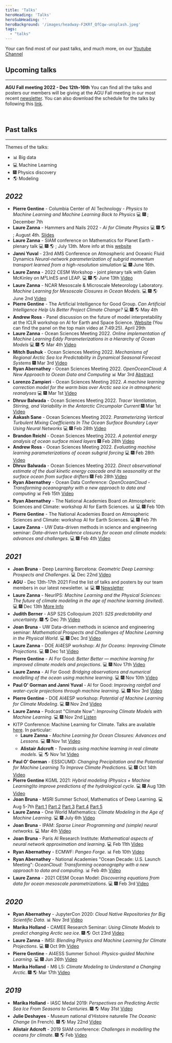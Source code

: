 ```yaml
---
title: 'Talks'
heroHeading: 'Talks'
heroSubHeading: ''
heroBackground: '/images/headway-F2KRf_QfCqw-unsplash.jpeg'
tags:
  - "talks"
---
```


Your can find most of our past talks, and much more, on our <a class="button button-inline" href="https://www.youtube.com/channel/UCUfOPtnJ3RlT7aOWODNvCmQ">Youtube Channel</a>

## Upcoming talks
---
**AGU Fall meeting 2022 - Dec 12th-16th** You can find all the talks and posters our members will be giving at the AGU Fall meeting in our most recent [newsletter](https://mailchi.mp/169d6f0c61f9/m2lines-december-newsletter-agu-special).
You can also download the schedule for the talks by following this [link](https://drive.google.com/file/d/16zgh5TfVuZfuz7CVSh_MuiUmKM0jXPvU/view?usp=share_link).

<br>

## Past talks
---
Themes of the talks: 
* &#128202; Big data 
* &#128187; Machine Learning 
* &#127878; Physics discovery 
* &#127758; Modeling 

## *2022* 
* **Pierre Gentine** - Columbia Center of AI Technology - *Physics to Machine Learning and Machine Learning Back to Physics* &#128187; &#127878; ; December 7th 
* **Laure Zanna** - Hammers and Nails 2022 - *Ai for Climate Physics* &#128187; &#127878; &#127758; ; August 4th. [Slides](https://www.dropbox.com/s/31n3h2wjm7kcrkz/hammers_nails_plenary_2022.pdf?dl=0)
* **Laure Zanna** - SIAM conference on Mathematics for Planet Earth - plenary talk &#128187; &#127878; &#127758; ; July 13th. More info at this [website](https://www.siam.org/conferences/cm/conference/mpe22?_ga=2.193046573.1207615065.1657569935-11076920.1657569935)    
* **Janni Yuval** - 23rd AMS Conference on Atmospheric and Oceanic Fluid Dynamics *Neural-network parameterization of subgrid momentum transport learned from a high-resolution simulation* &#128187; &#127878; June 16th.
* **Laure Zanna** - 2022 CESM Workshop - joint plenary talk with Galen McKinley on M²LInES and LEAP. &#128187; &#127878; &#127758; June 13th  <a class="button button-inline" href="https://youtu.be/q_gGIL-Kvgs?list=PLfdKzSc-V-WAYHR8sPfddkCbnwnfuBb1A&t=11550">Video</a>
* **Laure Zanna** - NCAR Mesoscale & Microscale Meteorology Laboratory. *Machine Learning for Mesoscale Closures in Ocean Models.* &#128187; &#127878; &#127758; June 2nd <a class="button button-inline" href="https://www.youtube.com/watch?v=qRSXSkjvFcE">Video</a>
* **Pierre Gentine** - The Artificial Intelligence for Good Group. *Can Artificial Intelligence Help Us Better Project Climate Change?* &#128187; &#127878; &#127758; May 4th
* **Andrew Ross** - Panel discussion on the future of model interpretability at the ICLR workshop on AI for Earth and Space Science. [Website](https://iclr.cc/virtual/2022/workshop/4550) (You can find the panel on the top main video at 7:49:25). April 29th
* **Laure Zanna** - Ocean Sciences Meeting 2022. *Online implementation of Machine Learning Eddy Parameterizations in a Hierarchy of Ocean Models*  &#128187; &#127878; &#127758; Mar 4th <a class="button button-inline" href="https://youtu.be/ydiCxUliaG0">Video</a>
 * **Mitch Bushuk** - Ocean Sciences Meeting 2022. *Mechanisms of Regional Arctic Sea Ice Predictability in Dynamical Seasonal Forecast Systems* &#127878; Mar 3rd <a class="button button-inline" href="https://youtu.be/M3ypY9vPRpQ">Video</a>
* **Ryan Abernathey** -  Ocean Sciences Meeting 2022. *OpenOceanCloud: A New Approach to Ocean Data and Computing* &#128202; Mar 3rd <a class="button button-inline" href="https://osm2022.secure-platform.com/a/gallery/rounds/3/details/7164">Abstract</a>
* **Lorenzo Zampieri** - Ocean Sciences Meeting 2022. *A machine learning correction model for the warm bias over Arctic sea ice in atmospheric reanalyses* &#128187; &#127878; Mar 1st <a class="button button-inline" href="https://youtu.be/3SYWCtuzrKk">Video</a>
* **Dhruv Balwada** - Ocean Sciences Meeting 2022. *Tracer Ventilation, Stirring, and Variability in the Antarctic Circumpolar Current* &#127878; Mar 1st <a class="button button-inline" href="https://youtu.be/gTOzmE7_-mU">Video</a>
*  **Aakash Sane** - Ocean Sciences Meeting 2022. *Parameterizing Vertical Turbulent Mixing Coefficients In The Ocean Surface Boundary Layer Using Neural Networks* &#128187; &#127878; Feb 28th <a class="button button-inline" href="https://youtu.be/_mEUDl9OCSo">Video</a>
*  **Brandon Reichl** - Ocean Sciences Meeting 2022. *A potential energy analysis of ocean surface mixed layers* &#127878; Feb 28th <a class="button button-inline" href="https://youtu.be/pCdiWFwICr0">Video</a>
*  **Andrew Ross** - Ocean Sciences Meeting 2022. *Evaluating machine learning parameterizations of ocean subgrid forcing* &#128187; &#127878; Feb 28th <a class="button button-inline" href="https://youtu.be/fIIAqrFOUSM">Video</a>
*  **Dhruv Balwada** - Ocean Sciences Meeting 2022. *Direct observational estimate of the dual kinetic energy cascade and its seasonality at the surface ocean from surface drifters* &#127878; Feb 28th <a class="button button-inline" href="https://youtu.be/OKZl9IjWSHA">Video</a>
* **Ryan Abernathey** - Ocean Data Conference: *OpenOceanCloud - Transforming oceanography with a new approach to data and computing* &#128202; Feb 15th <a class="button button-inline" href="https://vimeo.com/670782104">Video</a> 
* **Ryan Abernathey** - The National Academies Board on Atmospheric Sciences and Climate: workshop AI for Earth Sciences. &#128202; &#128187; &#127878; Feb 10th
* **Pierre Gentine** - The National Academies Board on Atmospheric Sciences and Climate: workshop AI for Earth Sciences. &#128187; &#127878; Feb 7th
* **Laure Zanna** - UW Data-driven methods in science and engineering seminar: *Data-driven turbulence closures for ocean and climate models: advances and challenges*. &#128187; &#127878; Feb 4th <a class="button button-inline" href="https://www.youtube.com/watch?v=JB7LpUJlxc0&feature=youtu.be">Video</a> 

## *2021* 
* **Joan Bruna** - Deep Learning Barcelona: *Geometric Deep Learning: Prospects and Challenges*. &#128187; Dec 22nd <a class="button button-inline" href="https://www.youtube.com/watch?v=LJHzEM8_6k8">Video</a> 
 * **AGU** - Dec 13th-17th 2021 
  Find the list of talks and posters by our team members in our latest newsletter. &#128202; &#128187; &#127878; <a class="button button-inline" href="https://mailchi.mp/29ddfae980e7/m2lines-december-newsletter">Newsletter</a>
* **Laure Zanna** - NeurIPS: *Machine Learning and the Physical Sciences: The future of climate modeling in the age of machine learning (invited)*. &#128187; &#127878; Dec 13th <a class="button button-inline" href="https://ml4physicalsciences.github.io/2021/">More Info</a>
* **Judith Berner** - ASP S2S Colloquium 2021: *S2S predictability and uncertainty*. &#127878; &#127758; Dec 7th <a class="button button-inline" href="https://www.youtube.com/watch?v=Yp5ueV3yOM8">Video</a>
* **Joan Bruna** - UW Data-driven methods in science and engineering seminar: *Mathematical Prospects and Challenges of Machine Learning in the Physical World*. &#128187; &#127878; Dec 3rd <a class="button button-inline" href="https://www.youtube.com/watch?v=_sNEYmS0BdI">Video</a>
* **Laure Zanna** - DOE AI4ESP workshop: *AI for Oceans: Improving Climate Projections*. &#128187; &#127878; Dec 1st <a class="button button-inline" href="https://www.youtube.com/watch?v=c82K9vQrV1Q">Video</a>
* **Pierre Gentine** - AI For Good: *Better Better — machine learning for improved climate models and projections*. &#128187; &#127878; Nov 17th <a class="button button-inline" href="https://www.youtube.com/watch?v=SYC7ZVLxomI">Video</a>
* **Laure Zanna** - AI For Good: *Bridging observations and numerical modelling of the ocean using machine learning*. &#128187; &#127878; Nov 10th <a class="button button-inline" href="https://www.youtube.com/watch?v=BLF4w-4JUe4">Video</a>
* **Paul O' Gorman and Janni Yuval** - AI for Good: *Improving rainfall and water-cycle projections through machine learning*. &#128187; &#127878; Nov 3rd <a class="button button-inline" href="https://www.youtube.com/watch?v=ehHywbGSaBk">Video</a>
* **Pierre Gentine** - DOE AI4ESP workshop: *Potential of Machine Learning for Climate Modeling*. &#128187; &#127878; Nov 2nd <a class="button button-inline" href="https://youtu.be/YLWD1tqE4FA?t=1042">Video</a>
* **Laure Zanna** - Podcast "Climate Now": *Improving Climate Models with Machine Learning*. &#128187; &#127878; Nov 2nd <a class="button button-inline" href="https://podcasts.apple.com/us/podcast/climate-now/id1565404483">Listen </a>
* KITP Conference: Machine Learning for Climate. Talks are available [here](https://online.kitp.ucsb.edu/online/climate-c21/). In particular: 
    * **Laure Zanna** -	*Machine Learning for Ocean Closures: Advances and Lessons*. &#128187; &#127878; Nov 1st <a class="button button-inline" href="https://online.kitp.ucsb.edu/online/climate-c21/zanna/">Video</a>
    * **Alistair Adcroft** - *Towards using machine learning in real climate models*. &#128187; &#127758; Nov 1st <a class="button button-inline" href="https://online.kitp.ucsb.edu/online/climate-c21/adcroft/">Video</a>
 * **Paul O' Gorman** - ESSICUMD: *Changing Precipitation and the Potential for Machine Learning To Improve Climate Predictions*. &#128187; &#127878; Oct 14th <a class="button button-inline" href="https://www.youtube.com/watch?v=4evNO_WM5Ko">Video</a>
 * **Pierre Gentine** KGML 2021: *Hybrid modeling (Physics + Machine Learning)to improve predictions of the hydrological cycle*. &#128187; &#127878; Aug 13th <a class="button button-inline" href="https://www.youtube.com/watch?v=1wIH_NKU3JE">Video</a>
 *  **Joan Bruna** - MSRI Summer School, Mathematics of Deep Learning. &#128187; Aug 5-7th <a class="button button-inline" href="https://www.youtube.com/watch?v=ImQ0YHryxfg">Part 1</a> <a class="button button-inline" href="https://www.youtube.com/watch?v=8P6FLdNh7xo&list=PLTPQEx-31JXhguCush5J7OGnEORofoCW9&index=20">Part 2</a> <a class="button button-inline" href="https://www.youtube.com/watch?v=iJGq-vcETUQ&list=PLTPQEx-31JXhguCush5J7OGnEORofoCW9&index=21">Part 3</a> <a class="button button-inline" href="https://www.youtube.com/watch?v=7TXaQz6jSuM&list=PLTPQEx-31JXhguCush5J7OGnEORofoCW9&index=24">Part 4</a> <a class="button button-inline" href="https://www.youtube.com/watch?v=00c168rl-TA&list=PLTPQEx-31JXhguCush5J7OGnEORofoCW9&index=25">Part 5</a>
* **Laure Zanna** - One World Mathematics: *Climate Modeling in the Age of Machine Learning*. &#128187; &#127878; July 6th <a class="button button-inline" href="https://www.youtube.com/watch?v=bH_A1nvwiDI">Video</a>
* **Joan Bruna** - IPAM: *Sparse Linear Programming and (simple) neural networks*. &#128187; Mar 4th <a class="button button-inline" href="https://www.youtube.com/watch?v=zF2boWRsvMU">Video</a>
* **Joan Bruna** - Paris AI Research Institute: *Mathematical aspects of neural network approximation and learning*. &#128187; Feb 11th <a class="button button-inline" href="https://www.youtube.com/watch?v=CjtXrWJj16c">Video</a>
* **Ryan Abernathey** - ECMWF: *Pangeo Forge*. &#128202; Feb 10th <a class="button button-inline" href="https://vimeo.com/510830389">Video</a> 
* **Ryan Abernathey** - National Academies "Ocean Decade: U.S. Launch Meeting": *OceanCloud: Transforming oceanography with a new approach to data and computing*. &#128202; Feb 4th <a class="button button-inline" href="https://vimeo.com/508434363">Video</a>
* **Laure Zanna** - 2021 CESM Ocean Model: *Discovering equations from data for ocean mesoscale parametrizations*. &#128187; &#127878; Feb 3rd <a class="button button-inline" href="https://youtu.be/9YQnW9ylacU?t=20685">Video</a>

## *2020*
 * **Ryan Abernathey** - JupyterCon 2020: *Cloud Native Repositories for Big Scientific Data*. &#128202; Nov 3rd <a class="button button-inline" href="https://www.youtube.com/watch?v=lg7-qi4dEZ8">Video</a>
 * **Marika Holland** - CAMEE Research Seminar: *Using Climate Models to predict changing Arctic sea ice*. &#127878; &#127758; Oct 23rd <a class="button button-inline" href="https://www.youtube.com/watch?v=RHAMrCs09W4">Video</a>
 * **Laure Zanna** - IMSI: *Blending Physics and Machine Learning for Climate Projections*. &#128187; &#127878; Oct 9th <a class="button button-inline" href="https://www.imsi.institute/videos/blending-physics-and-machine-learning-to-improve-climate-projections/">Video</a>
 * **Pierre Gentine** - AI4ESS Summer School: *Physics-guided Machine Learning*. &#128187; &#127878; Jun 26th <a class="button button-inline" href="https://www.youtube.com/watch?v=T60OmRD102s">Video</a>
 * **Marika Holland** - M6 L5: *Climate Modeling to Understand a Changing Arctic*. &#127878; &#127758; Mar 17th <a class="button button-inline" href="https://www.youtube.com/watch?v=C1H7MkDTZ7g">Video</a>
   
## *2019* 
 * **Marika Holland** - IASC Medal 2019: *Perspectives on Predicting Arctic Sea Ice From Seasons to Centuries*. &#127878; &#127758; May 31st <a class="button button-inline" href="https://www.youtube.com/watch?v=c-HtcOtgySU&t=48s">Video</a>
 * **Julie Deshayes** - Museum national d'Histoire naturelle *The Oceanic Change* (in French). &#127878; &#127758; May 22nd <a class="button button-inline" href="https://www.youtube.com/watch?v=Jl_KeM34gfI">Video</a>
 * **Alistair Adcroft** - 2019 SIAM conference: *Challenges in modelling the oceans for climate*. &#127878; &#127758; Feb <a class="button button-inline" href="https://www.pathlms.com/siam/courses/10878/sections/14374/video_presentations/127453">Video</a> 
 
